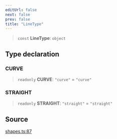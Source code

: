 ```yaml
---
editUrl: false
next: false
prev: false
title: "LineType"
---
```


> `const` **LineType**: `object`

## Type declaration

### CURVE

> `readonly` **CURVE**: `"curve"` = `"curve"`

### STRAIGHT

> `readonly` **STRAIGHT**: `"straight"` = `"straight"`

## Source

[shapes.ts:87](https://github.com/dgmjs/dgmjs/blob/main/packages/core/src/shapes.ts#L87)
